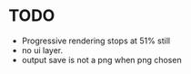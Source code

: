 # TODO

* Progressive rendering stops at 51% still
* no ui layer.
* output save is not a png when png chosen
